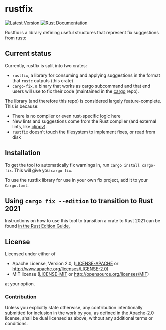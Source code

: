 # rustfix

[![Latest Version](https://img.shields.io/crates/v/rustfix.svg)](https://crates.io/crates/rustfix)
[![Rust Documentation](https://docs.rs/rustfix/badge.svg)](https://docs.rs/rustfix)

Rustfix is a library defining useful structures that represent fix suggestions from rustc

## Current status

Currently, rustfix is split into two crates:

- `rustfix`, a library for consuming and applying suggestions in the format that `rustc` outputs (this crate)
- `cargo-fix`, a binary that works as cargo subcommand and that end users will use to fix their code (maintained in the [cargo](https://github.com/rust-lang/cargo/blob/master/src/cargo/ops/fix.rs) repo).


The library (and therefore this repo) is considered largely feature-complete. This is because:
* There is no compiler or even rust-specific logic here
* New lints and suggestions come from the Rust compiler (and external lints, like [clippy]).
* `rustfix` doesn't touch the filesystem to implement fixes, or read from disk

[clippy]: https://github.com/rust-lang-nursery/rust-clippy

## Installation

To get the tool to automatically fix warnings in, run `cargo install cargo-fix`. This will give you `cargo fix`.

To use the rustfix library for use in your own fix project, add it to your `Cargo.toml`.

## Using `cargo fix --edition` to transition to Rust 2021

Instructions on how to use this tool to transition a crate to Rust 2021 can be
found [in the Rust Edition Guide.](https://rust-lang-nursery.github.io/edition-guide/editions/transitioning-an-existing-project-to-a-new-edition.html)

## License

Licensed under either of

- Apache License, Version 2.0, ([LICENSE-APACHE](LICENSE-APACHE) or <http://www.apache.org/licenses/LICENSE-2.0>)
- MIT license ([LICENSE-MIT](LICENSE-MIT) or <http://opensource.org/licenses/MIT>)

at your option.

### Contribution

Unless you explicitly state otherwise, any contribution intentionally
submitted for inclusion in the work by you, as defined in the Apache-2.0
license, shall be dual licensed as above, without any additional terms or
conditions.
